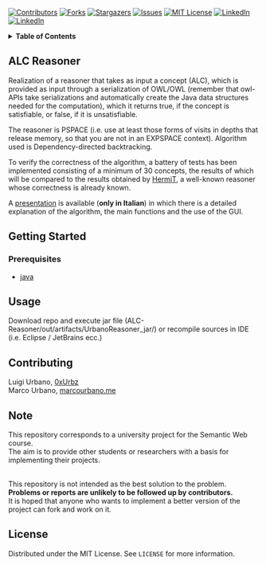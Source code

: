<!-- PROJECT SHIELDS -->
[![Contributors][contributors-shield]][contributors-url]
[![Forks][forks-shield]][forks-url]
[![Stargazers][stars-shield]][stars-url]
[![Issues][issues-shield]][issues-url]
[![MIT License][license-shield]][license-url]
[![LinkedIn][linkedin-shield]][linkedin-url1]
[![LinkedIn][linkedin-shield]][linkedin-url2]



<!-- TABLE OF CONTENTS -->
<details close="close">
  <summary><b>Table of Contents</b></summary>
  <ol>
    <li>
      <a href="#alc-reasoner">ALC Reasoner</a>
      <ul>
      </ul>
    </li>
    <li>
      <a href="#getting-started">Getting Started</a>
      <ul>
        <li><a href="#prerequisites">Prerequisites</a></li>
      </ul>
    </li>
    <li><a href="#usage">Usage</a></li>
    <li><a href="#contributing">Contributing</a></li>
    <li><a href="#license">License</a></li>
  </ol>
</details>



<!-- ABOUT THE PROJECT -->
## ALC Reasoner

Realization of a reasoner that takes as input a concept (ALC), which is provided as input through a serialization of OWL/OWL (remember that owl-APIs take serializations and automatically create the Java data structures needed for the computation), which it returns true, if the concept is satisfiable, or false, if it is unsatisfiable.

The reasoner is PSPACE (i.e. use at least those forms of visits in depths that release memory, so that you are not in an EXPSPACE context).
Algorithm used is Dependency-directed backtracking.

To verify the correctness of the algorithm, a battery of tests has been implemented consisting of a minimum of 30 concepts, the results of which will be compared to the results obtained by <a href=http://www.cs.ox.ac.uk/boris.motik/pubs/smh08HermiT.pdf>HermiT</a>, a well-known reasoner whose correctness is already known.

A <a href=https://github.com/0xUrbz/ALC-Reasoner/blob/main/Presentation%20(ITA)/Sviluppo%20di%20un%20reasoner%20di%20ALC%20DL%20basato.pptx>presentation</a> is available (**only in Italian**) in which there is a detailed explanation of the algorithm, the main functions and the use of the GUI.

<!-- GETTING STARTED -->
## Getting Started
### Prerequisites

* <a href=https://www.java.com/it/download/manual.jsp>java</a>

<!-- USAGE EXAMPLES -->
## Usage

Download repo and execute jar file (ALC-Reasoner/out/artifacts/UrbanoReasoner_jar/) or recompile sources in IDE (i.e. Eclipse / JetBrains ecc.) 


<!-- CONTRIBUTING -->
## Contributing
Luigi Urbano, <a href="https://github.com/0xUrbz">0xUrbz</a><br />
Marco Urbano, <a href="https://marcourbano.me">marcourbano.me</a>

## Note
This repository corresponds to a university project for the Semantic Web course.<br />
The aim is to provide other students or researchers with a basis for implementing their projects.<br /><br />

This repository is not intended as the best solution to the problem.<br />
<b>Problems or reports are unlikely to be followed up by contributors.</b><br />
It is hoped that anyone who wants to implement a better version of the project can fork and work on it.<br />

<!-- LICENSE -->
## License

Distributed under the MIT License. See `LICENSE` for more information.


<!-- MARKDOWN LINKS & IMAGES -->
<!-- https://www.markdownguide.org/basic-syntax/#reference-style-links -->
[contributors-shield]: https://img.shields.io/github/contributors/0xUrbz/ALC-Reasoner.svg?style=for-the-badge
[contributors-url]: https://github.com/0xUrbz/ALC-Reasoner/graphs/contributors
[forks-shield]: https://img.shields.io/github/forks/0xUrbz/ALC-Reasoner.svg?style=for-the-badge
[forks-url]: https://github.com/0xUrbz/ALC-Reasoner/network/members
[stars-shield]: https://img.shields.io/github/stars/0xUrbz/ALC-Reasoner.svg?style=for-the-badge
[stars-url]: https://github.com/0xUrbz/ALC-Reasoner/stargazers
[issues-shield]: https://img.shields.io/github/issues/0xUrbz/ALC-Reasoner.svg?style=for-the-badge
[issues-url]: https://github.com/0xUrbz/ALC-Reasoner/issues
[license-shield]: https://img.shields.io/github/license/0xUrbz/ALC-Reasoner.svg?style=for-the-badge
[license-url]: https://github.com/0xUrbz/ALC-Reasoner/blob/master/LICENSE.md
[linkedin-shield]: https://img.shields.io/badge/-LinkedIn-black.svg?style=for-the-badge&logo=linkedin&colorB=555
[linkedin-url1]: https://linkedin.com/in/luigiurbano
[linkedin-url2]: https://www.linkedin.com/in/urbanomarco/
